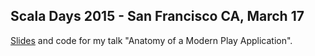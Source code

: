 ## Scala Days 2015 - San Francisco CA, March 17

[Slides](Anatomy%20of%20a%20Modern%20Play%20Application.pdf) and code for my talk "Anatomy of a Modern Play Application".

